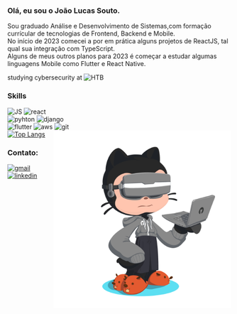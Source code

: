 ### Olá, eu sou o João Lucas Souto.
Sou graduado Análise e Desenvolvimento de Sistemas,com formação currícular de tecnologias de Frontend, Backend e Mobile. <br>
No início de 2023 comecei a por em prática alguns projetos de ReactJS, tal qual sua integração com TypeScript.<br>
Alguns de meus outros planos para 2023 é começar a estudar algumas linguagens Mobile como Flutter e React Native. <br>

studying cybersecurity at ![HTB](https://img.shields.io/badge/HackTheBox-111927?style=for-the-badge&logo=Hack%20The%20Box&logoColor=9FEF00)

### Skills

![JS](https://img.shields.io/badge/JavaScript-323330?style=for-the-badge&logo=javascript&logoColor=F7DF1E)
![react](https://img.shields.io/badge/React-20232A?style=for-the-badge&logo=react&logoColor=61DAFB)
<br>
![pyhton](https://img.shields.io/badge/Python-14354C?style=for-the-badge&logo=python&logoColor=white)
![django](https://img.shields.io/badge/Django-092E20?style=for-the-badge&logo=django&logoColor=white)
<br>
![flutter](https://img.shields.io/badge/Flutter-02569B?style=for-the-badge&logo=flutter&logoColor=white)
![aws](https://img.shields.io/badge/Amazon_AWS-232F3E?style=for-the-badge&logo=amazon-aws&logoColor=white)
![git](https://img.shields.io/badge/Git-E34F26?style=for-the-badge&logo=git&logoColor=white)
<br>
<img style="width: 400px" align="right" src="https://github.com/JoaoLSouto/JoaoLSouto/blob/main/octocat-1675293530259.png">
[![Top Langs](https://github-readme-stats-sigma-five.vercel.app/api/top-langs/?username=JoaoLSouto&layout=compact&theme=chartreuse-dark&show_icons=true)](https://github.com/JoaoLSouto/github-readme-stats)
<br>
### Contato:
[![gmail](https://img.shields.io/badge/Gmail-D14836?style=for-the-badge&logo=gmail&logoColor=white)](mailto:contato.joaolsouto@gmail.com)
[![linkedin](https://img.shields.io/badge/LinkedIn-0077B5?style=for-the-badge&logo=linkedin&logoColor=white)](https://www.linkedin.com/in/joão-lucas-souto/)
<br>
